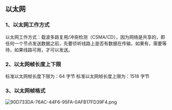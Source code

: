 ## 以太网

### 1、以太网工作方式
以太网工作方式：载波多路复用/冲突检测（CSMA/CD），因为网络是共享的，即任何一个节点发送数据之前，先要侦听线路上是否有数据在传输，如果有，需要等待，如果线路可用，才可以发送。

### 2、以太网帧长度上下限
标准以太网帧长度下限为：64 字节
标准以太网帧长度上限为：1518 字节

### 3、以太网帧格式
 ![90D733DA-76AC-44F6-95FA-0AFB17FD39F4.png](https://pic.imgdb.cn/item/617554d22ab3f51d91367f87.png)